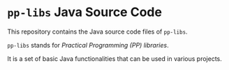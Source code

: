 # `pp-libs` Java Source Code

This repository contains the Java source code files of `pp-libs`.

`pp-libs` stands for _Practical Programming (PP) libraries_.

It is a set of basic Java functionalities that can be used in various projects.
